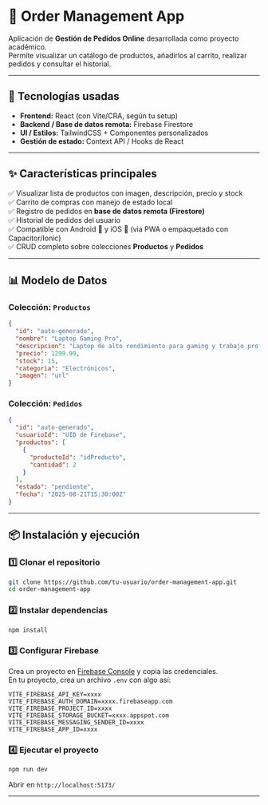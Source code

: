 # 🛒 Order Management App

Aplicación de **Gestión de Pedidos Online** desarrollada como proyecto académico.  
Permite visualizar un catálogo de productos, añadirlos al carrito, realizar pedidos y consultar el historial.

---

## 🚀 Tecnologías usadas
- **Frontend:** React (con Vite/CRA, según tu setup)
- **Backend / Base de datos remota:** Firebase Firestore
- **UI / Estilos:** TailwindCSS + Componentes personalizados
- **Gestión de estado:** Context API / Hooks de React

---

## ✨ Características principales
✅ Visualizar lista de productos con imagen, descripción, precio y stock  
✅ Carrito de compras con manejo de estado local  
✅ Registro de pedidos en **base de datos remota (Firestore)**  
✅ Historial de pedidos del usuario  
✅ Compatible con Android 📱 y iOS 🍏 (via PWA o empaquetado con Capacitor/Ionic)  
✅ CRUD completo sobre colecciones **Productos** y **Pedidos**  

---

## 📊 Modelo de Datos

### Colección: `Productos`
```json
{
  "id": "auto-generado",
  "nombre": "Laptop Gaming Pro",
  "descripcion": "Laptop de alto rendimiento para gaming y trabajo profesional",
  "precio": 1299.99,
  "stock": 15,
  "categoria": "Electrónicos",
  "imagen": "url"
}
```

### Colección: `Pedidos`
```json
{
  "id": "auto-generado",
  "usuarioId": "UID de Firebase",
  "productos": [
    {
      "productoId": "idProducto",
      "cantidad": 2
    }
  ],
  "estado": "pendiente",
  "fecha": "2025-08-21T15:30:00Z"
}
```

---

## 📦 Instalación y ejecución

### 1️⃣ Clonar el repositorio
```bash
git clone https://github.com/tu-usuario/order-management-app.git
cd order-management-app
```

### 2️⃣ Instalar dependencias
```bash
npm install
```

### 3️⃣ Configurar Firebase
Crea un proyecto en [Firebase Console](https://console.firebase.google.com/) y copia las credenciales.  
En tu proyecto, crea un archivo `.env` con algo así:

```env
VITE_FIREBASE_API_KEY=xxxx
VITE_FIREBASE_AUTH_DOMAIN=xxxx.firebaseapp.com
VITE_FIREBASE_PROJECT_ID=xxxx
VITE_FIREBASE_STORAGE_BUCKET=xxxx.appspot.com
VITE_FIREBASE_MESSAGING_SENDER_ID=xxxx
VITE_FIREBASE_APP_ID=xxxx
```

### 4️⃣ Ejecutar el proyecto
```bash
npm run dev
```

Abrir en `http://localhost:5173/`

---




